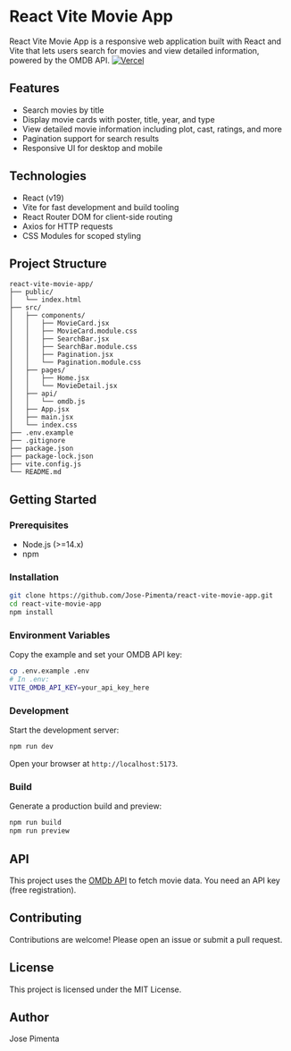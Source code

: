 # React Vite Movie App

React Vite Movie App is a responsive web application built with React and Vite that lets users search for movies and view detailed information, powered by the OMDB API.
[![Vercel](https://img.shields.io/badge/Deploy-on_Vercel-000?style=flat&logo=vercel&logoColor=white)](https://movie-app.tiagopimenta.pt)

## Features

- Search movies by title
- Display movie cards with poster, title, year, and type
- View detailed movie information including plot, cast, ratings, and more
- Pagination support for search results
- Responsive UI for desktop and mobile

## Technologies

- React (v19)
- Vite for fast development and build tooling
- React Router DOM for client-side routing
- Axios for HTTP requests
- CSS Modules for scoped styling

## Project Structure

```
react-vite-movie-app/
├── public/
│   └── index.html
├── src/
│   ├── components/
│   │   ├── MovieCard.jsx
│   │   ├── MovieCard.module.css
│   │   ├── SearchBar.jsx
│   │   ├── SearchBar.module.css
│   │   ├── Pagination.jsx
│   │   └── Pagination.module.css
│   ├── pages/
│   │   ├── Home.jsx
│   │   └── MovieDetail.jsx
│   ├── api/
│   │   └── omdb.js
│   ├── App.jsx
│   ├── main.jsx
│   └── index.css
├── .env.example
├── .gitignore
├── package.json
├── package-lock.json
├── vite.config.js
└── README.md
```

## Getting Started

### Prerequisites

- Node.js (>=14.x)
- npm

### Installation

```bash
git clone https://github.com/Jose-Pimenta/react-vite-movie-app.git
cd react-vite-movie-app
npm install
```

### Environment Variables

Copy the example and set your OMDB API key:

```bash
cp .env.example .env
# In .env:
VITE_OMDB_API_KEY=your_api_key_here
```

### Development

Start the development server:

```bash
npm run dev
```

Open your browser at `http://localhost:5173`.

### Build

Generate a production build and preview:

```bash
npm run build
npm run preview
```

## API

This project uses the [OMDb API](https://www.omdbapi.com/) to fetch movie data. You need an API key (free registration).

## Contributing

Contributions are welcome! Please open an issue or submit a pull request.

## License

This project is licensed under the MIT License.

## Author

Jose Pimenta
